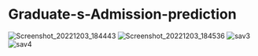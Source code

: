 # Graduate-s-Admission-prediction
![Screenshot_20221203_184443](https://user-images.githubusercontent.com/110011600/205444553-e786fdc1-8121-48f6-9181-4d11e4a98895.png)
![Screenshot_20221203_184536](https://user-images.githubusercontent.com/110011600/205444569-ccd7d939-d162-42dd-b5b9-cc81e3a9040a.png)
![sav3](https://user-images.githubusercontent.com/110011600/205444622-17e49337-9ca3-441d-878c-d2689f3e323c.png)
![sav4](https://user-images.githubusercontent.com/110011600/205444632-819407a8-548e-4c1d-a9f1-f34ba836c10e.png)
